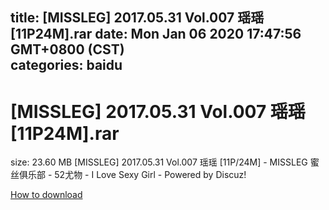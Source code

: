 
title: [MISSLEG] 2017.05.31 Vol.007 瑶瑶[11P24M].rar
date: Mon Jan 06 2020 17:47:56 GMT+0800 (CST)    
categories: baidu
---

# [MISSLEG] 2017.05.31 Vol.007 瑶瑶[11P24M].rar
size: 23.60 MB
 [MISSLEG] 2017.05.31 Vol.007 瑶瑶 [11P/24M] - MISSLEG 蜜丝俱乐部 - 52尤物 - I Love Sexy Girl - Powered by Discuz!
 

[How to download](https://bpcam.bemobtrk.com/go/2ceec3aa-1ca2-46d6-b9ff-aaa5c184517c?jno=29)